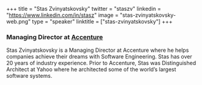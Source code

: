 +++
title = "Stas Zvinyatskovsky"
twitter = "staszv"
linkedin = "https://www.linkedin.com/in/stasz"
image = "stas-zvinyatskovsky-web.png"
type = "speaker"
linktitle = ["stas-zvinyatskovsky"]
+++

<h3>Managing Director at <a href="https://accenture.com" target="_blank">Accenture</a></h3>

<p>Stas Zvinyatskovsky is a Managing Director at Accenture where he helps companies achieve their dreams with Software Engineering. Stas has over 20 years of industry experience. Prior to Accenture, Stas was Distinguished Architect at Yahoo where he architected some of the world’s largest software systems.</p>

<!-- Facebook Pixel Code -->
<script>
 !function(f,b,e,v,n,t,s)
 {if(f.fbq)return;n=f.fbq=function(){n.callMethod?
 n.callMethod.apply(n,arguments):n.queue.push(arguments)};
 if(!f._fbq)f._fbq=n;n.push=n;n.loaded=!0;n.version='2.0';
 n.queue=[];t=b.createElement(e);t.async=!0;
 t.src=v;s=b.getElementsByTagName(e)[0];
 s.parentNode.insertBefore(t,s)}(window, document,'script',
 'https://connect.facebook.net/en_US/fbevents.js');
 fbq('init', '627303307635674');
 fbq('track', 'PageView');
</script>
<noscript><img height="1" width="1" style="display:none"
 src="https://www.facebook.com/tr?id=627303307635674&ev=PageView&noscript=1"
/></noscript>
<!-- End Facebook Pixel Code -->